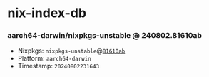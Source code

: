 # nix-index-db
### aarch64-darwin/nixpkgs-unstable @ 240802.81610ab
- Nixpkgs: `nixpkgs-unstable`@[`81610ab`](https://github.com/NixOS/nixpkgs/commit/81610abc161d4021b29199aa464d6a1a521e0cc9)
- Platform: `aarch64-darwin`
- Timestamp: `20240802231643`
